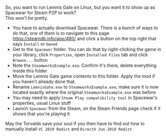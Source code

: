 
So, you want to run Lemnis Gate on Linux, but you want it to show up as Spacewar for Steam P2P to work?  
This won't be pretty.  

- You have to actually download Spacewar. There is a bunch of ways to do that, one of them is to navigate to this page https://steamdb.info/app/480/ and click a button on the top right that says `Install` or `Owned`
- Get to the `Spacewar` folder. You can do that by right-clicking the game in your library, click `Properties`, open `Installed Files` tab and click `Browse...` button
- Note the `SteamworksExample.exe`. Confirm it's there, delete everything inside this folder
- Move the Lemnis Gate game contents to this folder. Apply the mod if you haven't already done that.
- Rename `LemnisGate.exe` to `SteamworksExample.exe`, make sure it is now located exactly where the original `SteamworksExample.exe` was before
- You may need to apply `Steam Play compatibility tool` in Spacewar's properties, usual Linux stuff
- Launch `Spacewar` from the Steam, on the Steam Friends page check if it shows that you're playing it

May the Torvalds save your soul if you then have to find out how to manually install `VC 2019 Redist` and `DirectX Jun 2010 Redist`